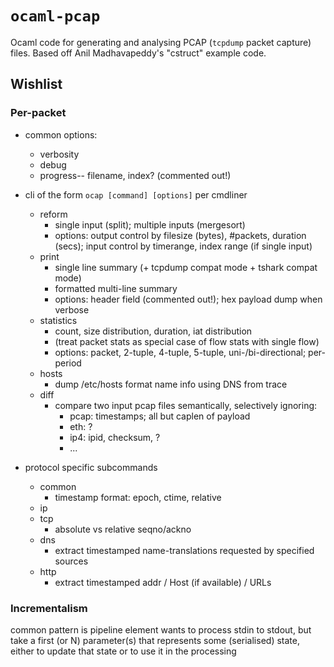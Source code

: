 `ocaml-pcap`
============

Ocaml code for generating and analysing PCAP (`tcpdump` packet capture) files.
Based off Anil Madhavapeddy's "cstruct" example code.

## Wishlist

### Per-packet

+ common options:
  + verbosity
  + debug
  + progress-- filename, index? (commented out!)

+ cli of the form `ocap [command] [options]` per cmdliner
  + reform
    + single input (split); multiple inputs (mergesort)
    + options: output control by filesize (bytes), #packets, duration (secs);
      input control by timerange, index range (if single input)
  + print
    + single line summary (+ tcpdump compat mode + tshark compat mode)
    + formatted multi-line summary
    + options: header field (commented out!); hex payload dump when verbose
  + statistics
    + count, size distribution, duration, iat distribution
    + (treat packet stats as special case of flow stats with single flow)
    + options: packet, 2-tuple, 4-tuple, 5-tuple, uni-/bi-directional;
      per-period
  + hosts
    + dump /etc/hosts format name info using DNS from trace
  + diff
    + compare two input pcap files semantically, selectively ignoring:
      + pcap: timestamps; all but caplen of payload
      + eth: ?
      + ip4: ipid, checksum, ?
      + ...

+ protocol specific subcommands
  + common
    + timestamp format: epoch, ctime, relative
  + ip
  + tcp
    + absolute vs relative seqno/ackno
  + dns
    + extract timestamped name-translations requested by specified sources
  + http
    + extract timestamped addr / Host (if available) / URLs


### Incrementalism

common pattern is pipeline element wants to process stdin to stdout, but take a
first (or N) parameter(s) that represents some (serialised) state, either to
update that state or to use it in the processing

